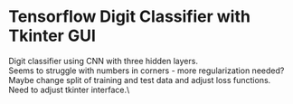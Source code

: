 # Tensorflow Digit Classifier with Tkinter GUI
Digit classifier using CNN with three hidden layers.\
Seems to struggle with numbers in corners - more regularization needed? \
Maybe change split of training and test data and adjust loss functions.\
Need to adjust tkinter interface.\
